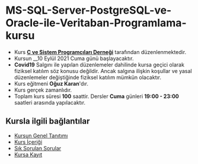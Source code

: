 # MS-SQL-Server-PostgreSQL-ve-Oracle-ile-Veritaban-Programlama-kursu

+ Kurs [__C ve Sistem Programcıları Derneği__](http://www.csystem.org/) tarafından düzenlenmektedir.
+ Kursun __10 Eylül 2021 Cuma günü başlayacaktır.
+ __Covid19__ Salgını ile yapılan düzenlemeler dahilinde kursa geçici olarak fiziksel katılım söz konusu değildir. Ancak salgına ilişkin koşullar ve yasal düzenlemeler değiştiğinde fiziksel katılım mümkün olacaktır.
+ Kurs eğitmeni __Oğuz Karan__'dır.
+ Kurs gerçek zamanlıdır.
+ Toplam kurs süresi __100__ saattir. Dersler __Cuma__ günleri __19:00 - 23:00__ saatleri arasında yapılacaktır.

## Kursla ilgili bağlantılar
+ [Kursun Genel Tanıtımı](https://github.com/CSD-1993/MSSQL_Server_PostgreSQL_ve_Oracle_ile_Veritabani_Programlama/blob/master/kurs_tanitimi.md)
+ [Kurs İçeriği](https://github.com/CSD-1993/MSSQL_Server_PostgreSQL_ve_Oracle_ile_Veritabani_Programlama/blob/master/kurs_icerigi.md)
+ [Sık Sorulan Sorular](https://github.com/CSD-1993/MSSQL_Server_PostgreSQL_ve_Oracle_ile_Veritabani_Programlama/blob/master/sss.md)
+ [Kursa Kayıt](https://us02web.zoom.us/meeting/register/tZcvd-qsqzItGNGRD5SqPwReLxvAx28fYf4T)
